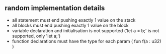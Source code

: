 ## random implementation details
 - all statement must end pushing exactly 1 value on the stack
 - all blocks must end pushing exactly 1 value on the block
 - variable declaration and initialisation is not supported ('let a = b;' is not supported, only 'let a;')
 - function declarations must have the type for each param ( fun f(a : u32) )